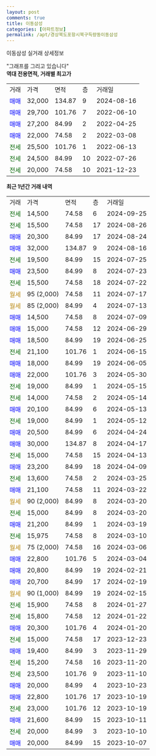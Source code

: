 ```yaml
---
layout: post
comments: true
title: 이동삼성
categories: [아파트정보]
permalink: /apt/경상북도포항시북구득량동이동삼성
---
```


이동삼성 실거래 상세정보

<script type="text/javascript">
  google.charts.load('current', {'packages':['line', 'corechart']});
  google.charts.setOnLoadCallback(drawChart);

  function drawChart() {
    var data = new google.visualization.DataTable();
    data.addColumn('date', '거래일');
    data.addColumn('number', "매매");
    data.addColumn('number', "전세");
    data.addColumn('number', "전매");

    data.addRows([[new Date(Date.parse("2024-09-25")), null, 14500, null], [new Date(Date.parse("2024-08-26")), null, 15500, null], [new Date(Date.parse("2024-08-24")), 20300, null, null], [new Date(Date.parse("2024-08-16")), 32000, null, null], [new Date(Date.parse("2024-07-25")), null, 19500, null], [new Date(Date.parse("2024-07-23")), 23500, null, null], [new Date(Date.parse("2024-07-22")), null, 15500, null], [new Date(Date.parse("2024-07-17")), null, null, null], [new Date(Date.parse("2024-07-13")), null, null, null], [new Date(Date.parse("2024-07-09")), 14500, null, null], [new Date(Date.parse("2024-06-29")), 15000, null, null], [new Date(Date.parse("2024-06-25")), 18500, null, null], [new Date(Date.parse("2024-06-15")), null, 21100, null], [new Date(Date.parse("2024-06-05")), 18000, null, null], [new Date(Date.parse("2024-05-30")), 22000, null, null], [new Date(Date.parse("2024-05-15")), null, 19000, null], [new Date(Date.parse("2024-05-14")), null, 14000, null], [new Date(Date.parse("2024-05-13")), 20100, null, null], [new Date(Date.parse("2024-05-12")), null, 19000, null], [new Date(Date.parse("2024-04-24")), 20500, null, null], [new Date(Date.parse("2024-04-17")), 30000, null, null], [new Date(Date.parse("2024-04-13")), null, 15000, null], [new Date(Date.parse("2024-04-09")), 23200, null, null], [new Date(Date.parse("2024-03-25")), null, 13600, null], [new Date(Date.parse("2024-03-22")), 21100, null, null], [new Date(Date.parse("2024-03-20")), null, null, null], [new Date(Date.parse("2024-03-20")), null, 15000, null], [new Date(Date.parse("2024-03-19")), 21200, null, null], [new Date(Date.parse("2024-03-10")), null, 15975, null], [new Date(Date.parse("2024-03-06")), null, null, null], [new Date(Date.parse("2024-03-04")), 22800, null, null], [new Date(Date.parse("2024-02-21")), 20800, null, null], [new Date(Date.parse("2024-02-19")), 20700, null, null], [new Date(Date.parse("2024-02-15")), null, null, null], [new Date(Date.parse("2024-01-27")), null, 15900, null], [new Date(Date.parse("2024-01-22")), null, 15800, null], [new Date(Date.parse("2024-01-20")), 20300, null, null], [new Date(Date.parse("2023-12-23")), null, 15000, null], [new Date(Date.parse("2023-11-29")), 19400, null, null], [new Date(Date.parse("2023-11-20")), null, 15200, null], [new Date(Date.parse("2023-11-10")), null, 23500, null], [new Date(Date.parse("2023-10-23")), 20000, null, null], [new Date(Date.parse("2023-10-19")), 22800, null, null], [new Date(Date.parse("2023-10-19")), null, 23000, null], [new Date(Date.parse("2023-10-11")), 21600, null, null], [new Date(Date.parse("2023-10-10")), null, 20000, null], [new Date(Date.parse("2023-10-07")), 20000, null, null]]);

    var options = {
      hAxis: {
        format: 'yyyy/MM/dd'
      },    
      lineWidth: 0,
      pointsVisible: true,    
      title: '최근 1년간 유형별 실거래가 분포',
      legend: { position: 'bottom' }
    };

    var formatter = new google.visualization.NumberFormat({pattern:'###,###'} );
    formatter.format(data, 1);
    formatter.format(data, 2);
    
    setTimeout(function() {
        var chart = new google.visualization.LineChart(document.getElementById('columnchart_material'));
        chart.draw(data, (options));
        document.getElementById('loading').style.display = 'none';
    }, 200);
  }
</script>


<div id="loading" style="z-index:20; display: block; margin-left: 0px">"그래프를 그리고 있습니다"</div>
<div id="columnchart_material" style="width: 95%; margin-left: 0px; display: block"></div>
<!-- contents start -->
<b>역대 전용면적, 거래별 최고가</b>
<table class="sortable">
    <tr>
      <td>거래</td>
      <td>가격</td>
      <td>면적</td>
      <td>층</td>
      <td>거래일</td>
    </tr>
        <tr>
          <td><a style="color: blue">매매</a></td>
          <td>32,000</td>
          <td>134.87</td>
          <td>9</td>
          <td>2024-08-16</td>
        </tr>            <tr>
          <td><a style="color: blue">매매</a></td>
          <td>29,700</td>
          <td>101.76</td>
          <td>7</td>
          <td>2022-06-10</td>
        </tr>            <tr>
          <td><a style="color: blue">매매</a></td>
          <td>27,200</td>
          <td>84.99</td>
          <td>2</td>
          <td>2022-04-25</td>
        </tr>            <tr>
          <td><a style="color: blue">매매</a></td>
          <td>22,000</td>
          <td>74.58</td>
          <td>2</td>
          <td>2022-03-08</td>
        </tr>        
        <tr>
              <td><a style="color: darkgreen">전세</a></td>
              <td>25,500</td>
              <td>101.76</td>
              <td>1</td>
              <td>2022-06-13</td>
            </tr>            <tr>
              <td><a style="color: darkgreen">전세</a></td>
              <td>24,500</td>
              <td>84.99</td>
              <td>10</td>
              <td>2022-07-26</td>
            </tr>            <tr>
              <td><a style="color: darkgreen">전세</a></td>
              <td>20,000</td>
              <td>74.58</td>
              <td>10</td>
              <td>2021-12-23</td>
            </tr>        
    
</table>

<b>최근 1년간 거래 내역</b>

<table class="sortable">
    <tr>
      <td>거래</td>
      <td>가격</td>
      <td>면적</td>
      <td>층</td>
      <td>거래일</td>
    </tr>
    <tr>
      <td><a style="color: darkgreen">전세</a></td>
      <td>14,500</td>
      <td>74.58</td>
      <td>6</td>
      <td>2024-09-25</td>
    </tr>          <tr>
      <td><a style="color: darkgreen">전세</a></td>
      <td>15,500</td>
      <td>74.58</td>
      <td>17</td>
      <td>2024-08-26</td>
    </tr>          <tr>
      <td><a style="color: blue">매매</a></td>
      <td>20,300</td>
      <td>84.99</td>
      <td>17</td>
      <td>2024-08-24</td>
    </tr>          <tr>
      <td><a style="color: blue">매매</a></td>
      <td>32,000</td>
      <td>134.87</td>
      <td>9</td>
      <td>2024-08-16</td>
    </tr>          <tr>
      <td><a style="color: darkgreen">전세</a></td>
      <td>19,500</td>
      <td>84.99</td>
      <td>15</td>
      <td>2024-07-25</td>
    </tr>          <tr>
      <td><a style="color: blue">매매</a></td>
      <td>23,500</td>
      <td>84.99</td>
      <td>8</td>
      <td>2024-07-23</td>
    </tr>          <tr>
      <td><a style="color: darkgreen">전세</a></td>
      <td>15,500</td>
      <td>74.58</td>
      <td>18</td>
      <td>2024-07-22</td>
    </tr>          <tr>
      <td><a style="color: darkgoldenrod">월세</a></td>
      <td>95 (2,000)</td>
      <td>74.58</td>
      <td>11</td>
      <td>2024-07-17</td>
    </tr>          <tr>
      <td><a style="color: darkgoldenrod">월세</a></td>
      <td>85 (2,000)</td>
      <td>84.99</td>
      <td>4</td>
      <td>2024-07-13</td>
    </tr>          <tr>
      <td><a style="color: blue">매매</a></td>
      <td>14,500</td>
      <td>74.58</td>
      <td>8</td>
      <td>2024-07-09</td>
    </tr>          <tr>
      <td><a style="color: blue">매매</a></td>
      <td>15,000</td>
      <td>74.58</td>
      <td>12</td>
      <td>2024-06-29</td>
    </tr>          <tr>
      <td><a style="color: blue">매매</a></td>
      <td>18,500</td>
      <td>84.99</td>
      <td>19</td>
      <td>2024-06-25</td>
    </tr>          <tr>
      <td><a style="color: darkgreen">전세</a></td>
      <td>21,100</td>
      <td>101.76</td>
      <td>1</td>
      <td>2024-06-15</td>
    </tr>          <tr>
      <td><a style="color: blue">매매</a></td>
      <td>18,000</td>
      <td>84.99</td>
      <td>19</td>
      <td>2024-06-05</td>
    </tr>          <tr>
      <td><a style="color: blue">매매</a></td>
      <td>22,000</td>
      <td>101.76</td>
      <td>3</td>
      <td>2024-05-30</td>
    </tr>          <tr>
      <td><a style="color: darkgreen">전세</a></td>
      <td>19,000</td>
      <td>84.99</td>
      <td>1</td>
      <td>2024-05-15</td>
    </tr>          <tr>
      <td><a style="color: darkgreen">전세</a></td>
      <td>14,000</td>
      <td>74.58</td>
      <td>2</td>
      <td>2024-05-14</td>
    </tr>          <tr>
      <td><a style="color: blue">매매</a></td>
      <td>20,100</td>
      <td>84.99</td>
      <td>6</td>
      <td>2024-05-13</td>
    </tr>          <tr>
      <td><a style="color: darkgreen">전세</a></td>
      <td>19,000</td>
      <td>84.99</td>
      <td>1</td>
      <td>2024-05-12</td>
    </tr>          <tr>
      <td><a style="color: blue">매매</a></td>
      <td>20,500</td>
      <td>84.99</td>
      <td>6</td>
      <td>2024-04-24</td>
    </tr>          <tr>
      <td><a style="color: blue">매매</a></td>
      <td>30,000</td>
      <td>134.87</td>
      <td>8</td>
      <td>2024-04-17</td>
    </tr>          <tr>
      <td><a style="color: darkgreen">전세</a></td>
      <td>15,000</td>
      <td>74.58</td>
      <td>15</td>
      <td>2024-04-13</td>
    </tr>          <tr>
      <td><a style="color: blue">매매</a></td>
      <td>23,200</td>
      <td>84.99</td>
      <td>18</td>
      <td>2024-04-09</td>
    </tr>          <tr>
      <td><a style="color: darkgreen">전세</a></td>
      <td>13,600</td>
      <td>74.58</td>
      <td>2</td>
      <td>2024-03-25</td>
    </tr>          <tr>
      <td><a style="color: blue">매매</a></td>
      <td>21,100</td>
      <td>74.58</td>
      <td>11</td>
      <td>2024-03-22</td>
    </tr>          <tr>
      <td><a style="color: darkgoldenrod">월세</a></td>
      <td>90 (2,000)</td>
      <td>84.99</td>
      <td>8</td>
      <td>2024-03-20</td>
    </tr>          <tr>
      <td><a style="color: darkgreen">전세</a></td>
      <td>15,000</td>
      <td>84.99</td>
      <td>8</td>
      <td>2024-03-20</td>
    </tr>          <tr>
      <td><a style="color: blue">매매</a></td>
      <td>21,200</td>
      <td>84.99</td>
      <td>1</td>
      <td>2024-03-19</td>
    </tr>          <tr>
      <td><a style="color: darkgreen">전세</a></td>
      <td>15,975</td>
      <td>74.58</td>
      <td>8</td>
      <td>2024-03-10</td>
    </tr>          <tr>
      <td><a style="color: darkgoldenrod">월세</a></td>
      <td>75 (2,000)</td>
      <td>74.58</td>
      <td>16</td>
      <td>2024-03-06</td>
    </tr>          <tr>
      <td><a style="color: blue">매매</a></td>
      <td>22,800</td>
      <td>101.76</td>
      <td>5</td>
      <td>2024-03-04</td>
    </tr>          <tr>
      <td><a style="color: blue">매매</a></td>
      <td>20,800</td>
      <td>84.99</td>
      <td>19</td>
      <td>2024-02-21</td>
    </tr>          <tr>
      <td><a style="color: blue">매매</a></td>
      <td>20,700</td>
      <td>84.99</td>
      <td>17</td>
      <td>2024-02-19</td>
    </tr>          <tr>
      <td><a style="color: darkgoldenrod">월세</a></td>
      <td>90 (1,000)</td>
      <td>84.99</td>
      <td>19</td>
      <td>2024-02-15</td>
    </tr>          <tr>
      <td><a style="color: darkgreen">전세</a></td>
      <td>15,900</td>
      <td>74.58</td>
      <td>8</td>
      <td>2024-01-27</td>
    </tr>          <tr>
      <td><a style="color: darkgreen">전세</a></td>
      <td>15,800</td>
      <td>74.58</td>
      <td>12</td>
      <td>2024-01-22</td>
    </tr>          <tr>
      <td><a style="color: blue">매매</a></td>
      <td>20,300</td>
      <td>101.76</td>
      <td>4</td>
      <td>2024-01-20</td>
    </tr>          <tr>
      <td><a style="color: darkgreen">전세</a></td>
      <td>15,000</td>
      <td>74.58</td>
      <td>17</td>
      <td>2023-12-23</td>
    </tr>          <tr>
      <td><a style="color: blue">매매</a></td>
      <td>19,400</td>
      <td>84.99</td>
      <td>3</td>
      <td>2023-11-29</td>
    </tr>          <tr>
      <td><a style="color: darkgreen">전세</a></td>
      <td>15,200</td>
      <td>74.58</td>
      <td>16</td>
      <td>2023-11-20</td>
    </tr>          <tr>
      <td><a style="color: darkgreen">전세</a></td>
      <td>23,500</td>
      <td>101.76</td>
      <td>9</td>
      <td>2023-11-10</td>
    </tr>          <tr>
      <td><a style="color: blue">매매</a></td>
      <td>20,000</td>
      <td>84.99</td>
      <td>4</td>
      <td>2023-10-23</td>
    </tr>          <tr>
      <td><a style="color: blue">매매</a></td>
      <td>22,800</td>
      <td>101.76</td>
      <td>17</td>
      <td>2023-10-19</td>
    </tr>          <tr>
      <td><a style="color: darkgreen">전세</a></td>
      <td>23,000</td>
      <td>101.76</td>
      <td>12</td>
      <td>2023-10-19</td>
    </tr>          <tr>
      <td><a style="color: blue">매매</a></td>
      <td>21,600</td>
      <td>84.99</td>
      <td>15</td>
      <td>2023-10-11</td>
    </tr>          <tr>
      <td><a style="color: darkgreen">전세</a></td>
      <td>20,000</td>
      <td>84.99</td>
      <td>3</td>
      <td>2023-10-10</td>
    </tr>          <tr>
      <td><a style="color: blue">매매</a></td>
      <td>20,000</td>
      <td>84.99</td>
      <td>15</td>
      <td>2023-10-07</td>
    </tr>      </table>
<!-- contents end -->    


